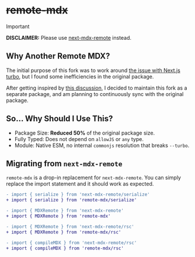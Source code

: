 # ~~remote-mdx~~

> [!IMPORTANT]
> **DISCLAIMER:** Please use [next-mdx-remote](https://github.com/hashicorp/next-mdx-remote) instead.

## Why Another Remote MDX?

The initial purpose of this fork was to work around [the issue with Next.js turbo](https://github.com/vercel/next.js/issues/63318), but I found some inefficiencies in the original package.

After getting inspired by [this discussion](https://github.com/hashicorp/next-mdx-remote/discussions/437), I decided to maintain this fork as a separate package, and am planning to continuously sync with the original package.

## So... Why Should I Use This?

- Package Size: **Reduced 50%** of the original package size.
- Fully Typed: Does not depend on `allowJS` or `any` type.
- Module: Native ESM, no internal `commonjs` resolution that breaks `--turbo`.

## Migrating from `next-mdx-remote`

`remote-mdx` is a drop-in replacement for `next-mdx-remote`. You can simply replace the import statement and it should work as expected.

```diff
- import { serialize } from 'next-mdx-remote/serialize'
+ import { serialize } from 'remote-mdx/serialize'

- import { MDXRemote } from 'next-mdx-remote'
+ import { MDXRemote } from 'remote-mdx'

- import { MDXRemote } from 'next-mdx-remote/rsc'
+ import { MDXRemote } from 'remote-mdx/rsc'

- import { compileMDX } from 'next-mdx-remote/rsc'
+ import { compileMDX } from 'remote-mdx/rsc'
```
